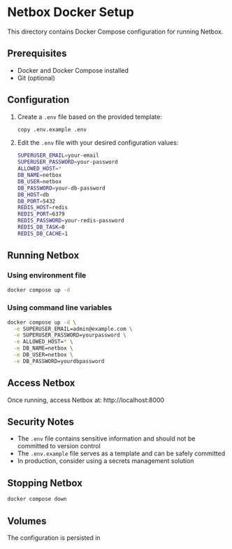 # Netbox Docker Setup

This directory contains Docker Compose configuration for running Netbox.

## Prerequisites

- Docker and Docker Compose installed
- Git (optional)

## Configuration

1. Create a `.env` file based on the provided template:
   ```bash
   copy .env.example .env
   ```

2. Edit the `.env` file with your desired configuration values:
   ```bash
   SUPERUSER_EMAIL=your-email
   SUPERUSER_PASSWORD=your-password
   ALLOWED_HOST=*
   DB_NAME=netbox
   DB_USER=netbox
   DB_PASSWORD=your-db-password
   DB_HOST=db
   DB_PORT=5432
   REDIS_HOST=redis
   REDIS_PORT=6379
   REDIS_PASSWORD=your-redis-password
   REDIS_DB_TASK=0
   REDIS_DB_CACHE=1
   ```

## Running Netbox

### Using environment file
```bash
docker compose up -d
```

### Using command line variables
```bash
docker compose up -d \
  -e SUPERUSER_EMAIL=admin@example.com \
  -e SUPERUSER_PASSWORD=yourpassword \
  -e ALLOWED_HOST=* \
  -e DB_NAME=netbox \
  -e DB_USER=netbox \
  -e DB_PASSWORD=yourdbpassword
```

## Access Netbox

Once running, access Netbox at: http://localhost:8000

## Security Notes

- The `.env` file contains sensitive information and should not be committed to version control
- The `.env.example` file serves as a template and can be safely committed
- In production, consider using a secrets management solution

## Stopping Netbox

```bash
docker compose down
```

## Volumes

The configuration is persisted in